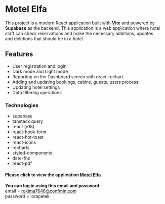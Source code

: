 # Motel Elfa

This project is a modern React application built with **Vite** and powered by **Supabase** as the backend.
This application is a web application where hotel staff can check reservations and make the necessary additions, updates and deletions that should be in a hotel.

## Features
- User registration and login
- Dark mode and Light mode
- Reporting on the Dashboard screen with react-rechart
- Adding and updating bookings, cabins, guests, users process
- Updating hotel settings
- Data filtering operations

### **Technologies**  
- supabase
- tanstack query
- react (v18)
- react-hook-form
- react-hot-toast
- react-icons
- recharts
- styled-components
- date-fns
- react-pdf


#### Please click to view the application  [Motel Elfa](https://motel-elfa.vercel.app)  
**You can log in using this email and password.**  
email = rokima7646@confmin.com  
password = lorapetek  
